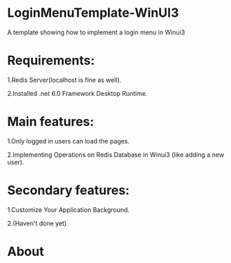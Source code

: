 # LoginMenuTemplate-WinUI3
A template showing how to implement a login menu in Winui3

# Requirements:

1.Redis Server(localhost is fine as well).

2.Installed .net 6.0 Framework Desktop Runtime.

# Main features:

1.Only logged in users can load the pages.

2.Implementing Operations on Redis Database in Winui3 (like adding a new user).

# Secondary features:

1.Customize Your Application Background.

2.(Haven't done yet)

# About

